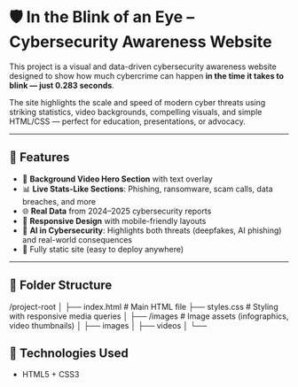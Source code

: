 # 🛡️ In the Blink of an Eye – Cybersecurity Awareness Website

This project is a visual and data-driven cybersecurity awareness website designed to show how much cybercrime can happen **in the time it takes to blink — just 0.283 seconds**.

The site highlights the scale and speed of modern cyber threats using striking statistics, video backgrounds, compelling visuals, and simple HTML/CSS — perfect for education, presentations, or advocacy.

---

## 🚀 Features

- 🔁 **Background Video Hero Section** with text overlay
- 📊 **Live Stats-Like Sections**: Phishing, ransomware, scam calls, data breaches, and more
- 🌐 **Real Data** from 2024–2025 cybersecurity reports
- 📱 **Responsive Design** with mobile-friendly layouts
- 🤖 **AI in Cybersecurity**: Highlights both threats (deepfakes, AI phishing) and real-world consequences
- 📁 Fully static site (easy to deploy anywhere)

---

## 📂 Folder Structure

/project-root
│
├── index.html # Main HTML file
├── styles.css # Styling with responsive media queries
│
├── /images # Image assets (infographics, video thumbnails)
│ ├── images
│ ├── videos
│ └── 

## 🧠 Technologies Used

- HTML5 + CSS3

